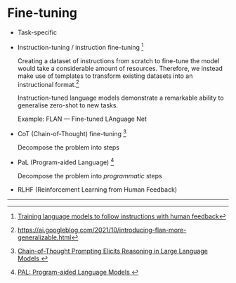 # Fine-tuning

* Task-specific

* Instruction-tuning / instruction fine-tuning [^instructgpt]

    Creating a dataset of instructions from scratch to fine-tune the model would take a considerable amount of resources. Therefore, we instead make use of templates to transform existing datasets into an instructional format.[^flan]

    Instruction-tuned language models demonstrate a remarkable ability to generalise zero-shot to new tasks.

    Example: FLAN — Fine-tuned LAnguage Net

* CoT (Chain-of-Thought) fine-tuning [^cot]

    Decompose the problem into steps

* PaL (Program-aided Language) [^pal]

    Decompose the problem into *programmatic* steps

* RLHF (Reinforcement Learning from Human Feedback)

---

[^instructgpt]: [Training language models to follow instructions with human feedback](https://arxiv.org/pdf/2203.02155.pdf)

[^flan]: https://ai.googleblog.com/2021/10/introducing-flan-more-generalizable.html

[^cot]: [Chain-of-Thought Prompting Elicits Reasoning in Large Language Models
](https://arxiv.org/abs/2201.11903)

[^pal]: [PAL: Program-aided Language Models
](https://arxiv.org/abs/2211.10435)
